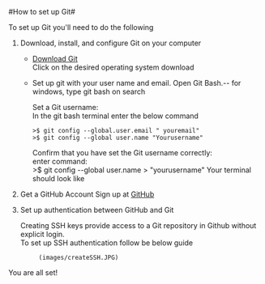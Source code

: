 

#How to set up Git#


To set up Git you'll need to do the following
1. Download, install, and configure Git on your computer
   *  [Download Git](https://git-scm.com/downloads)  
      Click on the desired operating system download  

   * Set up git with your user name and email.
     Open Git Bash.--  for windows, type git bash on search  

      Set a Git username:  
      In the git bash terminal enter the below command  


         >$ git config --global.user.email " youremail"  
         >$ git config --global user.name "Yourusername"  

      Confirm that you have set the Git username correctly:   
      enter command:  
          >$ git config --global user.name
          > "yourusername"
      Your terminal should look like

2. Get a GitHub Account
         Sign up at [GitHub](https://github.com/)  


3. Set up authentication between GitHub and Git  

    Creating SSH keys provide access to a Git repository in Github without explicit login.   
    To set up SSH authentication follow be below guide   

            (images/createSSH.JPG)

You are all set!


